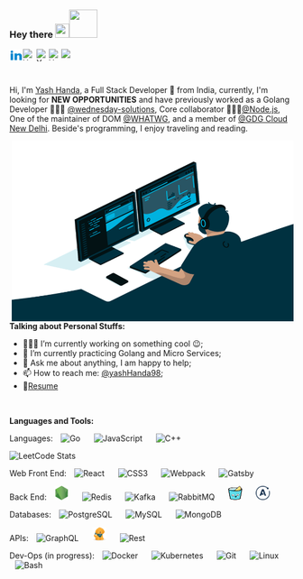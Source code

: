 ### Hey there <img src="https://media.giphy.com/media/hvRJCLFzcasrR4ia7z/giphy.gif" width="25px" height="25px"/><img src="https://img.icons8.com/color/48/000000/walter-white.png" width="50px" height="50px"/>

<a href="https://www.linkedin.com/in/karthikeya-r/" target="_blank">
  <img align="left" alt="Karthikeya's LinkdeIN" width="24px" height="22px" src="/linkedin.gif?raw=true" />
</a>

<a href="mailto: yashhanda7@yahoo.com" target="_blank">
  <img align="left" alt="Yash's Email" width="24px" height="20px" src="https://media.giphy.com/media/UShcAHeMQvM708tGdY/giphy.gif" />
</a>

<a href="https://twitter.com/yashHanda98" target="_blank">
  <img align="left" alt="Yash Handa | Twitter" width="22px" height="22px" src="https://media.giphy.com/media/N7sG50flbD9pS/giphy.gif" />
</a>

<a href="https://t.me/YashHanda" target="_blank">
  <img align="left" alt="Yash's Telegram" width="22px" height="20px" src="https://media.giphy.com/media/ZcdZ7ldgeIhfesqA6E/giphy.gif" />
</a>

![](https://visitor-badge.glitch.me/badge?page_id=Yash-Handa.Yash-Handa)

<br />

Hi, I'm [Yash Handa](https://yashhanda.netlify.app), a Full Stack Developer 🚀 from India, currently, I'm looking for **NEW OPPORTUNITIES** and have previously worked as a Golang Developer 🙍🏽‍♂️ [@wednesday-solutions](https://github.com/wednesday-solutions), Core collaborator 👨🏽‍💼[@Node.js](https://github.com/nodejs), One of the maintainer of DOM [@WHATWG](https://github.com/whatwg), and a member of [@GDG Cloud New Delhi](https://github.com/gdgcloudnd). Beside's programming, I enjoy traveling and reading.

  <img align="right" alt="GIF" src="/code.gif?raw=true" width="500" height="320" />
  
**Talking about Personal Stuffs:**

- 👨🏽‍💻 I’m currently working on something cool :wink:;
- 🌱 I’m currently practicing Golang and Micro Services; 
- 💬 Ask me about anything, I am happy to help;
- 📫 How to reach me: [@yashHanda98](https://twitter.com/yashHanda98);
- 📝[Resume](https://drive.google.com/file/d/1-7rpEGuITj2qRmfXbZ8LJa3hoPmgVL7m/view)

<br>

**Languages and Tools:**  

Languages:
<span>
<img style="margin: 0 10px" src="https://profilinator.rishav.dev/skills-assets/go-original.svg" alt="Go" height="25px" width="25px"></img>
<img style="margin: 0 10px" src="https://profilinator.rishav.dev/skills-assets/javascript-original.svg" alt="JavaScript" height="25px" width="25px"></img>
<img style="margin: 0 10px" src="https://profilinator.rishav.dev/skills-assets/cplusplus-original.svg" alt="C++" height="25px" width="25px"></img>
</span>

![LeetCode Stats](https://leetcard.jacoblin.cool/karthikeya4?theme=dark&font=ABeeZee)

Web Front End:
<span>
<img style="margin: 0 10px" src="https://profilinator.rishav.dev/skills-assets/react-original-wordmark.svg" alt="React" height="25px" width="25px"></img>
<img style="margin: 0 10px" src="https://profilinator.rishav.dev/skills-assets/css3-original-wordmark.svg" alt="CSS3" height="25px" width="25px"></img>
<img style="margin: 0 10px" src="https://profilinator.rishav.dev/skills-assets/webpack-original.svg" alt="Webpack" height="25px" width="25px"></img>
<img style="margin: 0 10px" src="https://profilinator.rishav.dev/skills-assets/gatsby.png" alt="Gatsby" height="25px" width="25px"></img>
</span>

Back End:
<span>
<img style="margin: 0 10px" src="https://raw.githubusercontent.com/github/explore/80688e429a7d4ef2fca1e82350fe8e3517d3494d/topics/nodejs/nodejs.png" alt="Node.js" height="25px" width="25px"></img>
<img style="margin: 0 10px" src="https://profilinator.rishav.dev/skills-assets/redis-original-wordmark.svg" alt="Redis" height="25px" width="25px"></img>
<img style="margin: 0 10px" src="https://profilinator.rishav.dev/skills-assets/apache_kafka-icon.svg" alt="Kafka" height="25px" width="25px"></img>
<img style="margin: 0 10px" src="https://profilinator.rishav.dev/skills-assets/rabbitmq-icon.svg" alt="RabbitMQ" height="25px" width="25px"></img>
<img style="margin: 0 10px" src="https://raw.githubusercontent.com/gin-gonic/logo/master/color.png" alt="Go-Gin" height="25px" width="25px"></img>
<img style="margin: 0 10px" src="https://raw.githubusercontent.com/apollographql/apollo-client/master/docs/source/logo/favicon.png" alt="Apollo" height="25px" width="25px"></img>
</span>

Databases:
<span>
<img style="margin: 0 10px" src="https://profilinator.rishav.dev/skills-assets/postgresql-original-wordmark.svg" alt="PostgreSQL" height="25px" width="25px"></img>
<img style="margin: 0 10px" src="https://profilinator.rishav.dev/skills-assets/mysql-original-wordmark.svg" alt="MySQL" height="25px" width="25px"></img>
<img style="margin: 0 10px" src="https://profilinator.rishav.dev/skills-assets/mongodb-original-wordmark.svg" alt="MongoDB" height="25px" width="25px"></img>
</span>

APIs:
<span>
<img style="margin: 0 10px" src="https://profilinator.rishav.dev/skills-assets/graphql.png" alt="GraphQL" height="25px" width="25px"></img>
<img style="margin: 0 10px" src="https://raw.githubusercontent.com/cncf/artwork/master/projects/grpc/pancake/color/grpc-pancake-color.svg" alt="gRPC" height="25px" width="25px"></img>
<img style="margin: 0 10px" src="https://miro.medium.com/max/599/1*uHzooF1EtgcKn9_XiSST4w.png" alt="Rest" height="25px" width="25px"></img>
</span>

Dev-Ops (in progress):
<span>
<img style="margin: 0 10px" src="https://profilinator.rishav.dev/skills-assets/docker-original-wordmark.svg" alt="Docker" height="25px" width="25px"></img>
<img style="margin: 0 10px" src="https://profilinator.rishav.dev/skills-assets/kubernetes-icon.svg" alt="Kubernetes" height="25px" width="25px"></img>
<img style="margin: 0 10px" src="https://profilinator.rishav.dev/skills-assets/git-scm-icon.svg" alt="Git" height="25px" width="25px"></img>
<img style="margin: 0 10px" src="https://profilinator.rishav.dev/skills-assets/linux-original.svg" alt="Linux" height="25px" width="25px"></img>
<img style="margin: 0 10px" src="https://profilinator.rishav.dev/skills-assets/gnu_bash-icon.svg" alt="Bash" height="25px" width="25px"></img>
</span>
<br />
